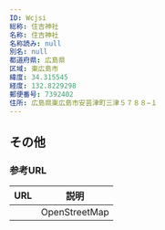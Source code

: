 ```yaml
---
ID: Wcjsi
総称: 住吉神社
名称: 住吉神社
名称読み: null
別名: null
都道府県: 広島県
区域: 東広島市
緯度: 34.315545
経度: 132.8229298
郵便番号: 7392402
住所: 広島県東広島市安芸津町三津５７８８−１
---
```


## その他

### 参考URL

| URL | 説明          |
| --- | ------------- |
|     | OpenStreetMap |
